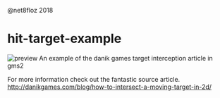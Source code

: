 @net8floz 2018 

# hit-target-example
![preview](https://i.imgur.com/emoNPAC.gif)
An example of the danik games target interception article in gms2 

For more information check out the fantastic source article.
http://danikgames.com/blog/how-to-intersect-a-moving-target-in-2d/

